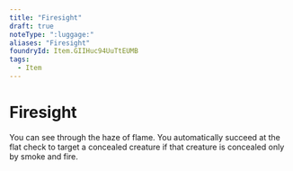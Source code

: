 ```yaml
---
title: "Firesight"
draft: true
noteType: ":luggage:"
aliases: "Firesight"
foundryId: Item.GIIHuc94UuTtEUMB
tags:
  - Item
---
```


# Firesight

You can see through the haze of flame. You automatically succeed at the flat check to target a concealed creature if that creature is concealed only by smoke and fire.
